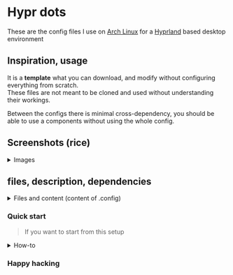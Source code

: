 # Hypr dots

These are the config files I use on [Arch Linux](https://archlinux.org/) for a [Hyprland](https://hyprland.org/) based desktop environment  

## Inspiration, usage

It is a **template** what you can download, and modify without configuring everything from scratch.  
These files are not meant to be cloned and used without understanding their workings.  

Between the configs there is minimal cross-dependency, you should be able to use a components without using the whole config.

## Screenshots (rice)

<details>
    <summary>Images</summary>

### A screenshot of my full desktop
![full desktop](images/full_desktop.png)

### A random IntelliJ IDEA with a floating dolphin window
![idea floating files](images/ij_dolphin_float.png)

### rofi launcher
![rofi](images/launcher.png)

### Notification (control) center
![notifications](images/notification.png)

</details>


## files, description, dependencies


<details>
  <summary>Files and content (content of .config)</summary>
  
  ### Hyprland (WM)
  - `.config/hypr/`
    - `hyprland.conf` main configuration file, displays, style, input, window-rules
    - `env.conf` environment variables file (set for nvidia gpu)
    - `exec.fonf` stuff needed to be started when logging in
    - `keybinds.conf` All keybindings
    - `images/` Assets and tmp wallpaper asset
        - `hexgrid_empty.png` only important file here, used by pacwall as a background
    - `wallpapers/` Collection of wallpapers, wpaperd will choose a random from these.

    If you want to use this setup, fix your monitor setup in `hyprland.conf` and at least read (or edit) keybinds.conf

### rofi (launcher)
I use a template from https://github.com/adi1090x/rofi

After setting up, please update keybindings to use correct themes

Rofi is also used for clipboard history and emoji selector

### anyrun (launcher)
A simple minimal-config launcher (with calculator module)
You may want to use it instead of rofi

- `.config/anyrun`

### waybar (topbar)

My modules (on my desktop):
- left
    - a workspaces incicator (with one junkyard)
    - open apps indicator
    - keyboard layout and caps/num status
- center
    - current app title (orange for firefox, blue for everything else)
- right
    - time and weather
    - headset and audio control
    - RAM, brightness and battery
    - tray (hidden when empty)
    - notifications control center

files:

- `.config/waybar`
    - `config` modules per monitor config, you'll definitely need to edit this
    - `modules.json` modules I use with waybar (maybe the most interesting is swaync)
    - `scripts/`
        - `check_ups.sh` A desktop UPS battery level tool
        - `check_headset.sh` Logitech G733 battery indicator
        - `waybar-ddc-module` An external display brightness control
        - `wttr.py` Weather info helper
    - `style.css` Some status-bar functionality is only done by css

### wpaperd (wallpaper)
Simply show a random wallpaper every for every display
images are from `.config/hypr/wallpapers`

config: `.config/wpaperd/wallpaper.tomp`

### swaync (notifications)
A simple notification center with some app launcher and shutdown menu  
I used a template to configure it

### pacwall (dynamic wallpaper generator)
Generates a random entry into wallpaper directory. (There will be a small chance to be shown every time)
> To enable, `systemctl --user enable pacwall-watch-packages.path`

### Swaylock
Swaylock can be configured by editing the `~/.config/swaylock.sh` script

</details>


### Quick start
> If you want to start from this setup


<details>
    <summary>How-to</summary>

1. Read the modules description for at least what you want to use
2. clone the repo and copy .config to your config dir
3. Edit some stuff
    - `.config/hypr/hyprland.conf` display order and keyboard layout(s)
    - `.config/hypr/` `env.conf` for environment, `exec.conf` for startup apps
    - `.config/hypr/keybinds.conf` Edit as you want it, or at least pin the config as a cheat-sheet
    - `.config/waybar/config` It's very unlikely that you can use my battery/screen/headset indicator, change as your current setup requires it. (Also change the weather location if you don't want to see Hungary/Budapest weather 🙃)
4. clone and setup https://github.com/adi1090x/rofi for rofi

Programs you'll need (most, not all):  
hyprland (hyprland-nvidia), waybar-hyprland-git (fix for notifications is already merged), swaync, slurp, grim, chiphist, hyprpicker, wpaperd, swayidle, swaylock

I use dolphin for file explorer and Konsole for terminal (for their terminal tab support), if you want to use something else, edit it in keybinds.conf

5. Keep ediging the configs as you wish. You should only use it as a quickstart template

> TODO (for me): Create a wallpaper with the more important shortcuts

</details>

### Happy hacking

